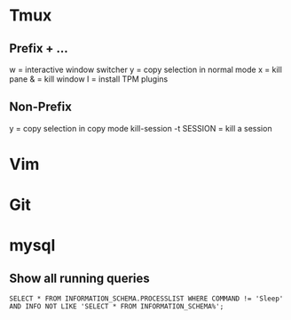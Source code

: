 # Tmux
## Prefix + ...
w = interactive window switcher
y = copy selection in normal mode
x = kill pane
& = kill window
I = install TPM plugins

## Non-Prefix
y = copy selection in copy mode
kill-session -t SESSION = kill a session

# Vim

# Git

# mysql
## Show all running queries
```
SELECT * FROM INFORMATION_SCHEMA.PROCESSLIST WHERE COMMAND != 'Sleep' AND INFO NOT LIKE 'SELECT * FROM INFORMATION_SCHEMA%';
```
